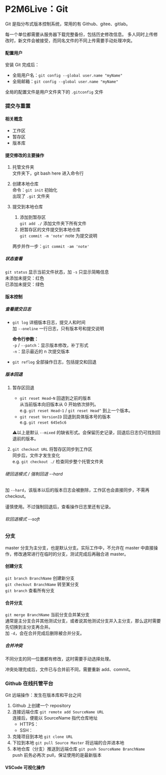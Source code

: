 # P2M6Live：Git

Git 是指分布式版本控制系统，常用的有 Github、gitee、gitlab。

每一个单位都需要从服务器下载完整备份，包括历史修改信息。 
多人同时上传修改时，新文件会被接受，而同名文件的不同上传需要手动处理冲突。

#### 配置用户

安装 Git 完成后：  
- 全局用户名：`git config --global user.name "myName"`  
- 全局邮箱：`git config --global user.name "myName"`

全局的配置文件是用户文件夹下的 `.gitconfig` 文件

### 提交与重置

#### 相关概念

- 工作区
- 暂存区
- 版本库

#### 提交修改的主要操作

1. 托管文件夹  
   文件夹下，git bash here 进入命令行

2. 创建本地仓库  
   命令：`git init` 初始化  
   出现了 `.git` 文件夹

3. 提交到本地仓库

    1. 添加到暂存区  
        `git add ./` 添加文件夹下所有文件
    2. 把暂存区的文件提交到本地仓库  
        `git commit -m 'note'` note 为提交说明
    
    两步并作一步：`git commit -am 'note'`

##### 状态查看

`git status` 显示当前文件状态，加 `-s` 只显示简略信息  
未添加未提交：红色  
已添加未提交：绿色

#### 版本控制

##### 查看提交日志

- `git log` 详细版本日志，提交人和时间  
  加 `--oneline` 一行日志，只有版本号和提交说明

  **命令行参数：**  
  `-p` / `--patch`：显示版本修改，补丁形式  
  `-n`：显示最近的 n 次提交版本

- `git reflog` 全部操作日志，包括提交和回退

##### 版本回退

1. 暂存区回退

   - `git reset Head~N` 回退到之前的版本  
     从当前版本向旧版本从 0 开始依次排列。  
     e.g. `git reset Head~1` / `git reset Head^` 到上一个版本。  
   - `git reset VersionID` 回退到具体版本号的版本   
     e.g. `git reset 645e5c6`

   ⚠以上是默认 `--mixed` 的缺省形式。会保留历史记录，回退后日志仍可找到回退前的版本。

2. `git checkout URL` 将暂存区同步到工作区  
   同步后，文件才发生变化  
   e.g. `git checkout ./` 检查同步整个托管文件夹

###### 硬回退模式 / 强制回退 --hard

加 `--hard`，该版本以后的版本日志会被删除，工作区也会直接同步，不需再 checkout。

谨慎使用。不过强制回退后，查看操作日志里还有记录。

###### 软回退模式 --soft


### 分支

master 分支为主分支，也是默认分支。实际工作中，不允许在 master 中直接操作，修改通常进行在临时的分支，测试完成后再融合进 master。

#### 创建分支
`git branch BranchName` 创建新分支  
`git checkout BranchName` 转至某分支  
`git branch` 查看所有分支

#### 合并分支

`git merge BranchName` 当前分支合并某分支  
通常是主分支合并其他测试分支，或者说其他测试分支并入主分支，那么这时需要先切换到主分支再合并。  
加 `-d`，会在合并完成后删除被合并分支。

##### 合并冲突

不同分支的同一位置都有修改，这时需要手动选择处理。

冲突处理完成后，文件已与合并前不同，需要重新 add、commit。

### Github 在线托管平台

Git 远端操作：发生在版本库和平台之间

1. Github 上创建一个 repository
2. 连接远端仓库 `git remote add SourceName URL`  
   连接后，便能以 SourceName 指代仓库地址
   - HTTPS：
   - SSH： 
3. 克隆项目到本地 `git clone URL`
4. 下拉到本地  `git pull Source Master` 将远端的合并进本地
5. 本地仓库（分支）推送到远端仓库 `git push SourceName BranchName`  
   push 前务必再次 pull，保证使用的是最新版本

#### VSCode 可视化操作


